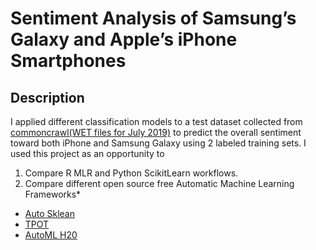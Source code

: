 # Sentiment Analysis of Samsung’s Galaxy and Apple’s iPhone Smartphones

## Description

I applied different classification models to a test dataset collected from [commoncrawl(WET files for July 2019)](http://commoncrawl.org/the-data/get-started/#WET-Format) to predict the overall sentiment toward both iPhone and Samsung Galaxy using 2 labeled training sets. I used this project as an opportunity to
1.	Compare R MLR and Python ScikitLearn workflows.
2.	Compare different open source free Automatic Machine Learning Frameworks*
  -	[Auto Sklean](https://github.com/automl/auto-sklearn) 
  -	[TPOT](https://github.com/EpistasisLab/tpot)
  -	[AutoML H20](http://docs.h2o.ai/h2o/latest-stable/h2o-docs/automl.html) 




